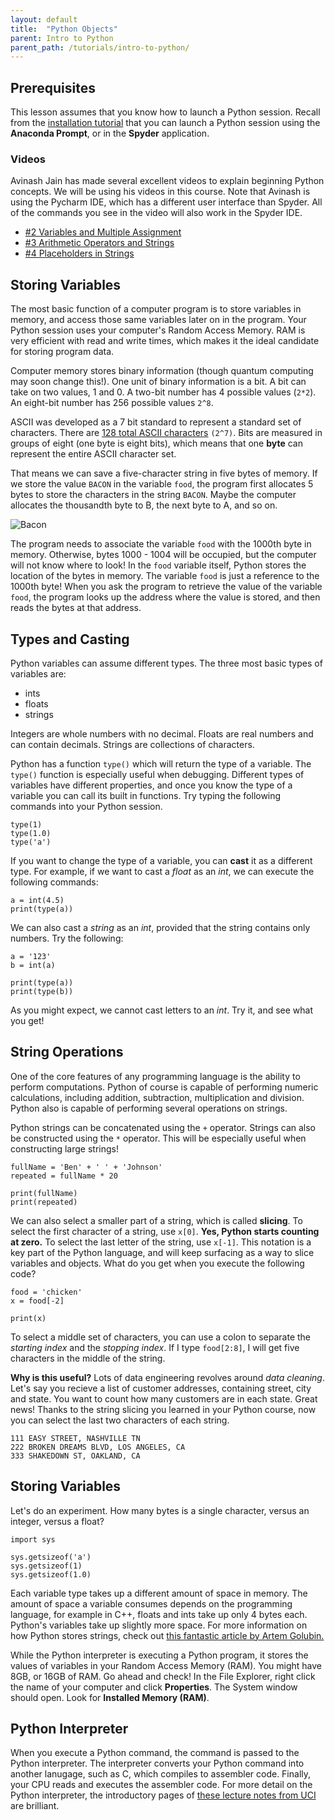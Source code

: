 ```yaml
---
layout: default
title:  "Python Objects"
parent: Intro to Python
parent_path: /tutorials/intro-to-python/
---
```

## Prerequisites

This lesson assumes that you know how to launch a Python session. Recall from the [installation tutorial](Installation.md) that you can launch a Python session using the **Anaconda Prompt**, or in the **Spyder** application.

### **Videos**

Avinash Jain has made several excellent videos to explain beginning Python concepts. We will be using his videos in this course. Note that Avinash is using the Pycharm IDE, which has a different user interface than Spyder. All of the commands you see in the video will also work in the Spyder IDE.

* [#2 Variables and Multiple Assignment](https://www.youtube.com/watch?v=1W228rb267o&list=PLB5jA40tNf3scN7gwpDOx0gBm-otmXVoz&index=2)
* [#3 Arithmetic Operators and Strings](https://www.youtube.com/watch?v=oKSn-yOrXgU&list=PLB5jA40tNf3scN7gwpDOx0gBm-otmXVoz&index=3)
* [#4 Placeholders in Strings](https://www.youtube.com/watch?v=LGlne-Ac7k8&list=PLB5jA40tNf3scN7gwpDOx0gBm-otmXVoz&index=4)

## Storing Variables

The most basic function of a computer program is to store variables in memory, and access those same variables later on in the program. Your Python session uses your computer's Random Access Memory. RAM is very efficient with read and write times, which makes it the ideal candidate for storing program data.

Computer memory stores binary information (though quantum computing may soon change this!). One unit of binary information is a bit. A bit can take on two values, 1 and 0. A two-bit number has 4 possible values (`2*2`). An eight-bit number has 256 possible values `2^8`.

ASCII was developed as a 7 bit standard to represent a standard set of characters. There are [128 total ASCII characters](http://www.asciitable.com/) `(2^7)`. Bits are measured in groups of eight (one byte is eight bits), which means that one **byte** can represent the entire ASCII character set.

That means we can save a five-character string in five bytes of memory. If we store the value `BACON` in the variable `food`, the program first allocates 5 bytes to store the characters in the string `BACON`. Maybe the computer allocates the thousandth byte to B, the next byte to A, and so on.

![Bacon](https://github.com/bdjohnson529/Intro-To-Python/blob/master/src/images/bacon.png "Bacon")

The program needs to associate the variable `food` with the 1000th byte in memory. Otherwise, bytes 1000 - 1004 will be occupied, but the computer will not know where to look! In the `food` variable itself, Python stores the location of the bytes in memory. The variable `food` is just a reference to the 1000th byte! When you ask the program to retrieve the value of the variable `food`, the program looks up the address where the value is stored, and then reads the bytes at that address.

## Types and Casting

Python variables can assume different types. The three most basic types of variables are:

* ints
* floats
* strings

Integers are whole numbers with no decimal. Floats are real numbers and can contain decimals. Strings are collections of characters.

Python has a function `type()` which will return the type of a variable. The `type()` function is especially useful when debugging. Different types of variables have different properties, and once you know the type of a variable you can call its built in functions. Try typing the following commands into your Python session.

```
type(1)
type(1.0)
type('a')
```

If you want to change the type of a variable, you can **cast** it as a different type. For example, if we want to cast a *float* as an *int*, we can execute the following commands:

```
a = int(4.5)
print(type(a))
```

We can also cast a *string* as an *int*, provided that the string contains only numbers. Try the following:

```
a = '123'
b = int(a)

print(type(a))
print(type(b))
```

As you might expect, we cannot cast letters to an *int*. Try it, and see what you get!

## String Operations

One of the core features of any programming language is the ability to perform computations. Python of course is capable of performing numeric calculations, including addition, subtraction, multiplication and division. Python also is capable of performing several operations on strings.

Python strings can be concatenated using the `+` operator. Strings can also be constructed using the `*` operator. This will be especially useful when constructing large strings!

```
fullName = 'Ben' + ' ' + 'Johnson'
repeated = fullName * 20

print(fullName)
print(repeated)
```

We can also select a smaller part of a string, which is called **slicing**. To select the first character of a string, use `x[0]`. **Yes, Python starts counting at zero.** To select the last letter of the string, use `x[-1]`. This notation is a key part of the Python language, and will keep surfacing as a way to slice variables and objects. What do you get when you execute the following code? 

```
food = 'chicken'
x = food[-2]

print(x)
```

To select a middle set of characters, you can use a colon to separate the *starting index* and the *stopping index*. If I type `food[2:8]`, I will get five characters in the middle of the string.

**Why is this useful?** Lots of data engineering revolves around *data cleaning*. Let's say you recieve a list of customer addresses, containing street, city and state. You want to count how many customers are in each state. Great news! Thanks to the string slicing you learned in your Python course, now you can select the last two characters of each string.

```
111 EASY STREET, NASHVILLE TN
222 BROKEN DREAMS BLVD, LOS ANGELES, CA
333 SHAKEDOWN ST, OAKLAND, CA
```
## Storing Variables



Let's do an experiment. How many bytes is a single character, versus an integer, versus a float?

```
import sys

sys.getsizeof('a')
sys.getsizeof(1)
sys.getsizeof(1.0)
```

Each variable type takes up a different amount of space in memory. The amount of space a variable consumes depends on the programming language, for example in C++, floats and ints take up only 4 bytes each. Python's variables take up slightly more space. For more information on how Python stores strings, check out [this fantastic article by Artem Golubin.](https://rushter.com/blog/python-strings-and-memory/)

While the Python interpreter is executing a Python program, it stores the values of variables in your Random Access Memory (RAM). You might have 8GB, or 16GB of RAM. Go ahead and check! In the File Explorer, right click the name of your computer and click **Properties**. The System window should open. Look for **Installed Memory (RAM)**.


## Python Interpreter

When you execute a Python command, the command is passed to the Python interpreter. The interpreter converts your Python command into another lanugage, such as C, which compiles to assembler code. Finally, your CPU reads and executes the assembler code. For more detail on the Python interpreter, the introductory pages of [these lecture notes from UCI](https://www.ics.uci.edu/~brgallar/week9_3.html) are brilliant.